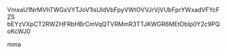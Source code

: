 VmxaU1NrMVhTWGxVYTJoV1lsUldVbFpyVWtOVVJrVjVUbFprYWxadVFYcFZS
bEYzVXpCT2RWZHFRbHBrCmVqQTVRMmR3TTJKWGR6MEtDblp0Y2c9PQoKcWJ0

mma